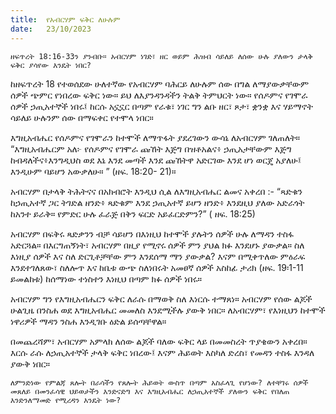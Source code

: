 ```yaml
---
title:  የአብርሃም ፍቅር ለሁሉም
date:   23/10/2023
---
```


`ዘፍጥረት 18:16-33ን ያንብቡ። አብርሃም ነገድ፣ ዘር ወይም ሕዝብ ሳይለይ ለሰው ሁሉ ያለውን ታላቅ ፍቅር ያሳየው እንዴት ነበር?`

ከዘፍጥረት 18 የተወሰደው ሁለተኛው የአብርሃም ባሕርይ ለሁሉም ሰው በግል ለማያውቃቸውም ሰዎች ጭምር የነበረው ፍቅር ነው። ይህ ለእያንዳንዳችን ትልቅ ትምህርት ነው። የሰዶምና የገሞራ ሰዎች ኃጢአተኞች ነበሩ፤ ከርሱ አኗኗር በጣም የራቁ፣ ነገር ግን ልቡ ዘር፣ ጾታ፣ ቋንቋ እና ሃይማኖት ሳይለይ ሁሉንም ሰው በማፍቀር የተሞላ ነበር።

እግዚአብሔር የሰዶምና የገሞራን ከተሞች ለማጥፋት ያደረገውን ውሳኔ ለአብርሃም ገለጠለት። “እግዚአብሔርም አለ፦ የሰዶምና የገሞራ ጩኸት እጅግ በዝቶአልና፥ ኃጢአታቸውም እጅግ ከብዳለችና፥እንግዲህስ ወደ እኔ እንደ መጣች እንደ ጩኸትዋ አድርገው እንደ ሆነ ወርጄ አያለሁ፤ እንዲሁም ባይሆን አውቃለሁ። ” (ዘፍ. 18:20- 21)።

አብርሃም በታላቅ ትሕትናና በአክብሮት እንዲህ ሲል ለእግዚአብሔር ልመና አቀረበ :- “ጻድቁን ከኃጢአተኛ ጋር ትገድል ዘንድ፥ ጻድቁም እንደ ኃጢአተኛ ይሆን ዘንድ፥ እንደዚህ ያለው አድራጎት ከአንተ ይራቅ። የምድር ሁሉ ፈራጅ በቅን ፍርድ አይፈርድምን?” ( ዘፍ. 18:25)

አብርሃም በፍቅሩ ጻድቃንን ብቻ ሳይሆን በእነዚህ ከተሞች ያሉትን ሰዎች ሁሉ ለማዳን ተስፋ አድርጓል። በእርግጠኝነት፣ አብርሃም በዚያ የሚኖሩ ሰዎች ምን ያህል ክፉ እንደሆኑ ያውቃል። ስለ እነዚያ ሰዎች እና ስለ ድርጊቶቻቸው ምን እንደሰማ ማን ያውቃል? እናም በሚቀጥለው ምዕራፍ እንደተገለጸው፣ ስለሎጥ እና ከቤቱ ውጭ ስለነበሩት አመፀኛ ሰዎች አስከፊ ታሪክ (ዘፍ. 19፡1-11 ይመልከቱ) ከሰማነው ተነስተን እነዚህ በጣም ክፉ ሰዎች ነበሩ።

አብርሃም ግን የእግዚአብሔርን ፍቅር ለራሱ በማወቅ ስለ እነርሱ ተማጸነ። አብርሃም የሰው ልጆች ሁልጊዜ በንስሐ ወደ እግዚአብሔር መመለስ እንደሚችሉ ያውቅ ነበር። ለአብርሃም፣ የእነዚህን ከተሞች ነዋሪዎች ማዳን ንስሐ እንዲገቡ ዕድል ይሰጣቸዋል።

በመጨረሻም፣ አብርሃም አምላክ ለሰው ልጆች ባለው ፍቅር ላይ በመመስረት ጥያቄውን አቀረበ። እርሱ ራሱ ለኃጢአተኞች ታላቅ ፍቅር ነበረው፤ እናም ሕይወት እስካለ ድረስ፣ የመዳን ተስፋ እንዳለ ያውቅ ነበር።

`ለምንድነው የምልጃ ጸሎት በራሳችን የጸሎት ሕይወት ውስጥ በጣም አስፈላጊ የሆነው? ለተቸገሩ ሰዎች መጸለይ በመንፈሳዊ ህይወታችን እንድናድግ እና እግዚአብሔር ለኃጢአተኞች ያለውን ፍቅር የበለጠ እንድንለማመድ የሚረዳን እንዴት ነው?`